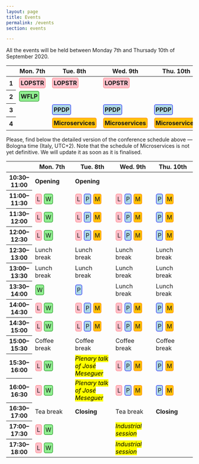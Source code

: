 ```yaml
---
layout: page
title: Events
permalink: /events
section: events

---
```


All the events will be held between Monday 7th and Thursady 10th of September 2020.

<table class="table table-responsive-sm table-hover text-center">
    <thead>
        <tr>
            <th scope="row"></th>
            <th scope="col">Mon. 7th</th>
            <th scope="col">Tue. 8th</th>
            <th scope="col">Wed. 9th</th>
            <th scope="col">Thu. 10th</th>
        </tr>
    </thead>
    <tbody>
        <tr>
            <th scope="row">1</th>
            <td><a href="https://nms.kcl.ac.uk/maribel.fernandez/LOPSTR2020/"><span class="lopstr"><strong>LOPSTR</strong></span></a></td>
            <td><a href="https://nms.kcl.ac.uk/maribel.fernandez/LOPSTR2020/"><span class="lopstr"><strong>LOPSTR</strong></span></a></td>
            <td><a href="https://nms.kcl.ac.uk/maribel.fernandez/LOPSTR2020/"><span class="lopstr"><strong>LOPSTR</strong></span></a></td>
            <td></td>
        </tr>
        <tr>
            <th scope="row">2</th>
            <td><a href="http://helm.cs.unibo.it/wflp2020/"><span class="wflp"><strong>WFLP</strong></span></a></td>
            <td></td>
            <td></td>
            <td></td>
        </tr>
        <tr>
            <th scope="row">3</th>
            <td></td>
            <td><a href="http://www.cse.chalmers.se/~abela/ppdp20/"><span class="ppdp"><strong>PPDP</strong></span></a></td>
            <td><a href="http://www.cse.chalmers.se/~abela/ppdp20/"><span class="ppdp"><strong>PPDP</strong></span></a></td>
            <td><a href="http://www.cse.chalmers.se/~abela/ppdp20/"><span class="ppdp"><strong>PPDP</strong></span></a></td>
        </tr>
        <tr>
            <th scope="row">4</th>
            <td></td>
            <td><a href="https://www.conf-micro.services/2020/"><span class="microservices"><strong>Microservices</strong></span></a></td>
            <td><a href="https://www.conf-micro.services/2020/"><span class="microservices"><strong>Microservices</strong></span></a></td>
            <td><a href="https://www.conf-micro.services/2020/"><span class="microservices"><strong>Microservices</strong></span></a></td>
        </tr>
    </tbody>
</table>

<p class="my-5">
Please, find below the detailed version of the conference schedule
above &mdash; Bologna time (Italy, UTC+2).
<span class="text-danger font-italic">
Note that the schedule of Microservices is not yet definitive. We will update it
as soon as it is finalised.
</span>
</p>

<style>
.lopstr {
    border: 1px solid #ff7676;
    border-radius: 4px;
    padding: 3px;
    background-color: pink;
    display: inline-block;
    margin: 1px;
}
.wflp {
    border: 1px solid green;
    border-radius: 4px;
    padding: 3px;
    background-color: lightgreen;
    display: inline-block;
    margin: 1px;
}
.ppdp {
    border: 1px solid blue;
    border-radius: 4px;
    padding: 3px;
    background-color: lightblue;
    display: inline-block;
    margin: 1px;
}
.microservices {
    border: 1px solid #fd7e14;
    border-radius: 4px;
    padding: 3px;
    background-color: #ffc107;
    display: inline-block;
    margin: 1px;
}
.detailed-program td {
    width: 22%;
}
.detailed-program tr {
    width: 22%;
}
.legend {
    margin-right: 20px;
}
</style>

<table class="table table-responsive-sm table-hover text-center small detailed-program">
    <thead>
        <tr>
            <th scope="row" class="small"></th>
            <th scope="col">Mon. 7th</th>
            <th scope="col">Tue. 8th</th>
            <th scope="col">Wed. 9th</th>
            <th scope="col">Thu. 10th</th>
        </tr>
    </thead>
    <tbody>
        <tr>
            <th scope="row" class="small">10:30&ndash;11:00</th>
            <td class="text-info"><strong>Opening</strong></td>
            <td class="text-info"><strong>Opening</strong></td>
            <td></td>
            <td></td>
        </tr>
        <tr>
            <th scope="row" class="small">11:00&ndash;11:30</th>
            <td class="text-normal"><span class="lopstr">L</span> <span class="wflp">W</span></td>
            <td class="text-normal"><span class="lopstr">L</span> <span class="ppdp">P</span> <span class="microservices">M</span></td>
            <td class="text-normal"><span class="lopstr">L</span> <span class="ppdp">P</span> <span class="microservices">M</span></td>
            <td class="text-normal"><span class="ppdp">P</span> <span class="microservices">M</span></td>
        </tr>
        <tr>
            <th scope="row" class="small">11:30&ndash;12:00</th>
            <td class="text-normal"><span class="lopstr">L</span> <span class="wflp">W</span></td>
            <td class="text-normal"><span class="lopstr">L</span> <span class="ppdp">P</span> <span class="microservices">M</span></td>
            <td class="text-normal"><span class="lopstr">L</span> <span class="ppdp">P</span> <span class="microservices">M</span></td>
            <td class="text-normal"><span class="ppdp">P</span> <span class="microservices">M</span></td>
        </tr>
        <tr>
            <th scope="row" class="small">12:00&ndash;12:30</th>
            <td class="text-normal"><span class="lopstr">L</span> <span class="wflp">W</span></td>
            <td class="text-normal"><span class="lopstr">L</span> <span class="ppdp">P</span> <span class="microservices">M</span></td>
            <td class="text-normal"><span class="lopstr">L</span> <span class="ppdp">P</span> <span class="microservices">M</span></td>
            <td class="text-normal"><span class="ppdp">P</span> <span class="microservices">M</span></td>
        </tr>
        <tr>
            <th scope="row" class="small">12:30&ndash;13:00</th>
            <td class="text-muted"><i class="fas fa-utensils"></i> Lunch break</td>
            <td class="text-muted"><i class="fas fa-utensils"></i> Lunch break</td>
            <td class="text-muted"><i class="fas fa-utensils"></i> Lunch break</td>
            <td class="text-muted"><i class="fas fa-utensils"></i> Lunch break</td>
        </tr>
        <tr>
            <th scope="row" class="small">13:00&ndash;13:30</th>
            <td class="text-muted"><i class="fas fa-utensils"></i> Lunch break</td>
            <td class="text-muted"><i class="fas fa-utensils"></i> Lunch break</td>
            <td class="text-muted"><i class="fas fa-utensils"></i> Lunch break</td>
            <td class="text-muted"><i class="fas fa-utensils"></i> Lunch break</td>
        </tr>
        <tr>
            <th scope="row" class="small">13:30&ndash;14:00</th>
            <td class="text-normal"><span class="wflp">W</span></td>
            <td class="text-normal"><span class="ppdp">P</span></td>
            <td class="text-muted"><i class="fas fa-utensils"></i> Lunch break</td>
            <td class="text-muted"><i class="fas fa-utensils"></i> Lunch break</td>
        </tr>
        <tr>
            <th scope="row" class="small">14:00&ndash;14:30</th>
            <td class="text-normal"><span class="lopstr">L</span> <span class="wflp">W</span></td>
            <td class="text-normal"><span class="lopstr">L</span> <span class="ppdp">P</span> <span class="microservices">M</span></td>
            <td class="text-normal"><span class="lopstr">L</span> <span class="ppdp">P</span> <span class="microservices">M</span></td>
            <td class="text-normal"><span class="ppdp">P</span> <span class="microservices">M</span></td>
        </tr>
        <tr>
            <th scope="row" class="small">14:30&ndash;15:00</th>
            <td class="text-normal"><span class="lopstr">L</span> <span class="wflp">W</span></td>
            <td class="text-normal"><span class="lopstr">L</span> <span class="ppdp">P</span> <span class="microservices">M</span></td>
            <td class="text-normal"><span class="lopstr">L</span> <span class="ppdp">P</span> <span class="microservices">M</span></td>
            <td class="text-normal"><span class="ppdp">P</span> <span class="microservices">M</span></td>
        </tr>
        <tr>
            <th scope="row" class="small">15:00&ndash;15:30</th>
            <td class="text-muted"><i class="fas fa-coffee"></i> Coffee break</td>
            <td class="text-muted"><i class="fas fa-coffee"></i> Coffee break</td>
            <td class="text-muted"><i class="fas fa-coffee"></i> Coffee break</td>
            <td class="text-muted"><i class="fas fa-coffee"></i> Coffee break</td>
        </tr>
        <tr>
            <th scope="row" class="small">15:30&ndash;16:00</th>
            <td class="text-normal"><span class="lopstr">L</span> <span class="wflp">W</span></td>
            <td><mark><i><span class="text-muted">Plenary talk of José Meseguer</span></i></mark></td>
            <td class="text-normal"><span class="lopstr">L</span> <span class="ppdp">P</span> <span class="microservices">M</span></td>
            <td class="text-normal"><span class="ppdp">P</span> <span class="microservices">M</span></td>
        </tr>
        <tr>
            <th scope="row" class="small">16:00&ndash;16:30</th>
            <td class="text-normal"><span class="lopstr">L</span> <span class="wflp">W</span></td>
            <td><mark><i><span class="text-muted">Plenary talk of José Meseguer</span></i></mark></td>
            <td class="text-normal"><span class="lopstr">L</span> <span class="ppdp">P</span> <span class="microservices">M</span></td>
            <td class="text-normal"><span class="ppdp">P</span> <span class="microservices">M</span></td>
        </tr>
        <tr>
            <th scope="row" class="small">16:30&ndash;17:00</th>
            <td class="text-muted"><i class="fas fa-mug-hot"></i> Tea break</td>
            <td class="text-info"><strong>Closing</strong></td>
            <td class="text-muted"><i class="fas fa-mug-hot"></i> Tea break</td>
            <td class="text-info"><strong>Closing</strong></td>
        </tr>
        <tr>
            <th scope="row" class="small">17:00&ndash;17:30</th>
            <td class="text-normal"><span class="lopstr">L</span> <span class="wflp">W</span></td>
            <td></td>
            <td><mark><i><span class="text-muted">Industrial session</span></i></mark></td>
            <td></td>
        </tr>
        <tr>
            <th scope="row" class="small">17:30&ndash;18:00</th>
            <td class="text-normal"><span class="lopstr">L</span> <span class="wflp">W</span></td>
            <td></td>
            <td><mark><i><span class="text-muted">Industrial session</span></i></mark></td>
            <td></td>
        </tr>
    </tbody>
</table>
